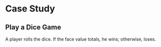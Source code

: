 # Case Study
## Play a Dice Game
A player rolls the dice. If the face value totals, he wins; otherwise, loses.


